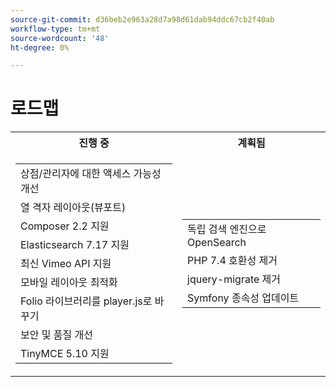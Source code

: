 ```yaml
---
source-git-commit: d36beb2e963a28d7a98d61dab94ddc67cb2f40ab
workflow-type: tm+mt
source-wordcount: '48'
ht-degree: 0%

---
```

# 로드맵

<table style="table-layout:auto">
  <tr>
    <th>진행 중</th>
    <th>계획됨</th>
  </tr>
  <tr>
    <td>
      <table>
        <tr>
          <td>상점/관리자에 대한 액세스 가능성 개선</td>
        </tr>
        <tr>
          <td>열 격자 레이아웃(뷰포트)</td>
        </tr>
        <tr>
          <td>Composer 2.2 지원</td>
        </tr>
        <tr>
          <td>Elasticsearch 7.17 지원</td>
        </tr>
        <tr>
          <td>최신 Vimeo API 지원</td>
        </tr>
        <tr>
          <td>모바일 레이아웃 최적화</td>
        </tr>
        <tr>
          <td>Folio 라이브러리를 player.js로 바꾸기</td>
        </tr>
        <tr>
          <td>보안 및 품질 개선</td>
        </tr>
        <tr>
          <td>TinyMCE 5.10 지원</td>
        </tr>
      </table>
    </td>
    <td>
      <table>
        <tr>
          <td>독립 검색 엔진으로 OpenSearch</td>
        </tr>
        <tr>
          <td>PHP 7.4 호환성 제거</td>
        </tr>
        <tr>
          <td>jquery-migrate 제거</td>
        </tr>
        <tr>
          <td>Symfony 종속성 업데이트</td>
        </tr>
      </table>
    </td>
  </tr>
</table>
